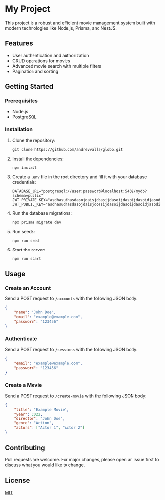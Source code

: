 # My Project

This project is a robust and efficient movie management system built with modern technologies like Node.js, Prisma, and NestJS.

## Features

- User authentication and authorization
- CRUD operations for movies
- Advanced movie search with multiple filters
- Pagination and sorting

## Getting Started

### Prerequisites

- Node.js
- PostgreSQL

### Installation

1. Clone the repository:
   ```
   git clone https://github.com/andrevvalle/globo.git
   ```
2. Install the dependencies:
   ```
   npm install
   ```
3. Create a `.env` file in the root directory and fill it with your database credentials:
   ```
   DATABASE_URL="postgresql://user:password@localhost:5432/mydb?schema=public"
   JWT_PRIVATE_KEY="asdhasudhasdasojdaisjdoasijdasoijdasoijdasoidjasodija"
   JWT_PUBLIC_KEY="asdhasudhasdasojdaisjdoasijdasoijdasoijdasoidjasodija"
   ```
4. Run the database migrations:
   ```
   npx prisma migrate dev
   ```
5. Run seeds:
   ```
   npm run seed
   ```
6. Start the server:
   ```
   npm run start
   ```

## Usage

### Create an Account

Send a POST request to `/accounts` with the following JSON body:

```json
{
    "name": "John Doe",
    "email": "example@example.com",
    "password": "123456"
}
```

### Authenticate

Send a POST request to `/sessions` with the following JSON body:

```json
{
    "email": "example@example.com",
    "password": "123456"
}
```

### Create a Movie

Send a POST request to `/create-movie` with the following JSON body:

```json
{
    "title": "Example Movie",
    "year": 2022,
    "director": "John Doe",
    "genre": "Action",
    "actors": ["Actor 1", "Actor 2"]
}
```

## Contributing

Pull requests are welcome. For major changes, please open an issue first to discuss what you would like to change.

## License

[MIT](https://choosealicense.com/licenses/mit/)